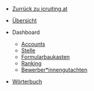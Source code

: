 - <a href="https://www.icruiting.at" target="_self">Zurrück zu icruiting.at</a>

- [Übersicht]()

- Dashboard

  - [Accounts](accounts.md)
  - [Stelle](job.md)
  - [Formularbaukasten](formbuilder.md)
  - [Ranking](ranking.md)
  - [Bewerber\*innengutachten](report.md)

- [Wörterbuch](dictionary.md)
